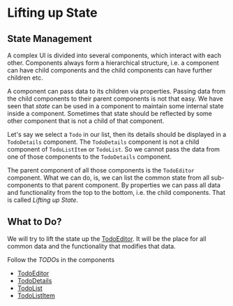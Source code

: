 # Lifting up State

## State Management

A complex UI is divided into several components, which interact with each
other. Components always form a hierarchical structure, i.e. a component can
have child components and the child components can have further children etc.

A component can pass data to its children via properties. Passing data from
the child components to their parent components is not that easy. We have seen
that *state* can be used in a component to maintain some internal state inside
a component. Sometimes that state should be reflected by some other component
that is not a child of that component.

Let's say we select a `Todo` in our list, then its details should be displayed
in a `TodoDetails` component. The `TodoDetails` component is not a child
component of `TodoListItem` or `TodoList`. So we cannot pass the data from one
of those components to the `TodoDetails` component.

The parent component of all those components is the `TodoEditor` component.
What we can do, is, we can list the common state from all sub-components to
that parent component. By properties we can pass all data and functionality
from the top to the bottom, i.e. the child components. That is called
*Lifting up State*.

## What to Do?

We will try to lift the state up
the [TodoEditor](../src/components/TodoEditor.js). It will be the place for
all common data and the functionality that modifies that data.

Follow the *TODO*s in the components

- [TodoEditor](../src/components/TodoEditor.js)
- [TodoDetails](../src/components/TodoDetails.js)
- [TodoList](../src/components/TodoList.js)
- [TodoListItem](../src/components/TodoListItem.js)
